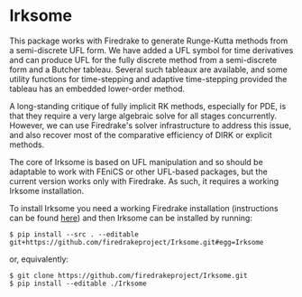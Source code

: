 # Irksome

This package works with Firedrake to generate Runge-Kutta methods from a semi-discrete UFL form.  We have added a UFL symbol for time derivatives and can produce UFL for the fully discrete method from a semi-discrete form and a Butcher tableau.  Several such tableaux are available, and some utility functions for time-stepping and adaptive time-stepping provided the tableau has an embedded lower-order method.

A long-standing critique of fully implicit RK methods, especially for PDE, is that they require a very large algebraic solve for all stages concurrently.  However, we can use Firedrake's solver infrastructure to address this issue, and also recover most of the comparative efficiency of DIRK or explicit methods.

The core of Irksome is based on UFL manipulation and so should be adaptable to work with FEniCS or other UFL-based packages, but the current version works only with Firedrake.  As such, it requires a working Irksome installation.

To install Irksome you need a working Firedrake installation (instructions can be found [here](https://www.firedrakeproject.org/install.html)) and then Irksome can be installed by running:
```
$ pip install --src . --editable git+https://github.com/firedrakeproject/Irksome.git#egg=Irksome
```
or, equivalently:
```
$ git clone https://github.com/firedrakeproject/Irksome.git
$ pip install --editable ./Irksome
```
